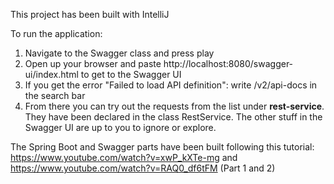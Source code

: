 This project has been built with IntelliJ

To run the application:
1. Navigate to the Swagger class and press play
2. Open up your browser and paste http://localhost:8080/swagger-ui/index.html to get to the Swagger UI
3. If you get the error "Failed to load API definition": write /v2/api-docs in the search bar
4. From there you can try out the requests from the list under __rest-service__. They have been declared in the class RestService. The other stuff in the Swagger UI are up to you to ignore or explore.


The Spring Boot and Swagger parts have been built following this tutorial:
https://www.youtube.com/watch?v=xwP_kXTe-mg and https://www.youtube.com/watch?v=RAQ0_df6tFM (Part 1 and 2)

